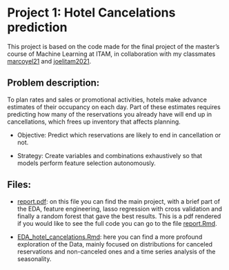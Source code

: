 
# Project 1: Hotel Cancelations prediction 

This project is based on the code made for the final project of the master’s course of Machine Learning at ITAM, in collaboration with my classmates [marcoyel21]( https://github.com/marcoyel21)  and [joelitam2021]( https://github.com/joelitam2021). 

## Problem description:
To plan rates and sales or promotional activities, hotels make advance estimates of their occupancy on each day. Part of these estimates requires predicting how many of the reservations you already have will end up in cancellations, which frees up inventory that affects planning.

* Objective: Predict which reservations are likely to end in cancellation or not.

* Strategy: Create variables and combinations exhaustively so that models perform feature selection autonomously.

## Files:

* [report.pdf](https://github.com/Monfiz/Alex_Portfolio/blob/main/Project_1/Hotel_cancelations_report_spanish.pdf): on this file you can find the main project, with a brief part of the EDA, feature engineering, lasso regression with cross validation and finally a random forest that gave the best results. This is a pdf rendered if you would like to see the full code you can go to the file [report.Rmd](https://github.com/Monfiz/Alex_Portfolio/blob/main/Project_1/report.Rmd).

* [EDA_hotel_cancelations.Rmd](https://github.com/Monfiz/Alex_Portfolio/blob/main/Project_1/EDA_hotel_cancelations.Rmd): here you can find a more profound exploration of the Data, mainly focused on distributions for canceled reservations and non-canceled ones and a time series analysis of the seasonality. 
